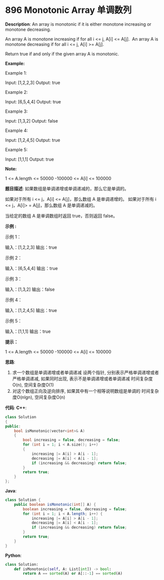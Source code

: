 # 896 Monotonic Array 单调数列

__Description__:
An array is monotonic if it is either monotone increasing or monotone decreasing.

An array A is monotone increasing if for all i <= j, A[i] <= A[j].  An array A is monotone decreasing if for all i <= j, A[i] >= A[j].

Return true if and only if the given array A is monotonic.

__Example:__

Example 1:

Input: [1,2,2,3]
Output: true

Example 2:

Input: [6,5,4,4]
Output: true

Example 3:

Input: [1,3,2]
Output: false

Example 4:

Input: [1,2,4,5]
Output: true

Example 5:

Input: [1,1,1]
Output: true

__Note:__

1 <= A.length <= 50000
-100000 <= A[i] <= 100000

__题目描述__:
如果数组是单调递增或单调递减的，那么它是单调的。

如果对于所有 i <= j，A[i] <= A[j]，那么数组 A 是单调递增的。 如果对于所有 i <= j，A[i]> = A[j]，那么数组 A 是单调递减的。

当给定的数组 A 是单调数组时返回 true，否则返回 false。

__示例 :__

示例 1：

输入：[1,2,2,3]
输出：true

示例 2：

输入：[6,5,4,4]
输出：true

示例 3：

输入：[1,3,2]
输出：false

示例 4：

输入：[1,2,4,5]
输出：true

示例 5：

输入：[1,1,1]
输出：true

__提示：__

1 <= A.length <= 50000
-100000 <= A[i] <= 100000

__思路__:

1. 求一个数组是单调递增或者单调递减
设两个指针, 分别表示严格单调递增或者严格单调递减, 如果同时出现, 表示不是单调递增或者单调递减
时间复杂度O(n), 空间复杂度O(1)
2. 对这个数组正向及逆向排序, 如果其中有一个相等说明数组是单调的
时间复杂度O(nlgn), 空间复杂度O(n)

__代码__:
__C++__:

```C++
class Solution 
{
public:
    bool isMonotonic(vector<int>& A) 
    {
        bool increasing = false, decreasing = false;
        for (int i = 1; i < A.size(); i++) 
        {
            increasing |= A[i] > A[i - 1];
            decreasing |= A[i] < A[i - 1];
            if (increasing && decreasing) return false;
        }
        return true;
    }
};
```

__Java__:

```Java
class Solution {
    public boolean isMonotonic(int[] A) {
        boolean increasing = false, decreasing = false;
        for (int i = 1; i < A.length; i++) {
            increasing |= A[i] > A[i - 1];
            decreasing |= A[i] < A[i - 1];
            if (increasing && decreasing) return false;
        }
        return true;
    }
}
```

__Python__:

```Python
class Solution:
    def isMonotonic(self, A: List[int]) -> bool:
        return A == sorted(A) or A[::-1] == sorted(A)
```
